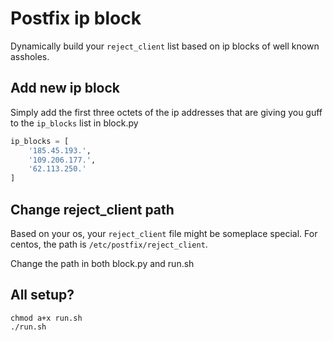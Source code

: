 # Postfix ip block

Dynamically build your `reject_client` list based on ip blocks of well known assholes. 

## Add new ip block

Simply add the first three octets of the ip addresses that are giving you guff to the `ip_blocks` list in block.py

```python
ip_blocks = [
    '185.45.193.',
    '109.206.177.',
    '62.113.250.'
]
```

## Change reject_client path

Based on your os, your `reject_client` file might be someplace special. For centos, the path is `/etc/postfix/reject_client`.

Change the path in both block.py and run.sh

## All setup?

```
chmod a+x run.sh
./run.sh
```


